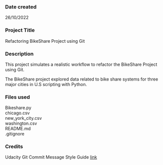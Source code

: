 ### Date created
26/10/2022

### Project Title
Refactoring BikeShare Project using Git

### Description
 This project simulates a realistic workflow to refactor the BikeShare Project using Git.

 The BikeShare project explored data related to bike share systems for three major cities in U.S scripting with Python.

### Files used
Bikeshare.py  
chicago.csv  
new_york_city.csv  
washington.csv  
README.md  
.gitignore


### Credits
Udacity Git Commit Message Style Guide [link](https://udacity.github.io/git-styleguide/)
